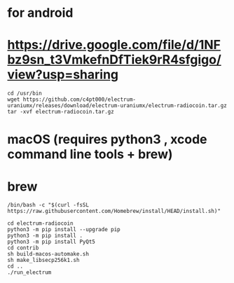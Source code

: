 

# for android
# https://drive.google.com/file/d/1NFbz9sn_t3VmkefnDfTiek9rR4sfgigo/view?usp=sharing

```
cd /usr/bin
wget https://github.com/c4pt000/electrum-uraniumx/releases/download/electrum-uraniumx/electrum-radiocoin.tar.gz
tar -xvf electrum-radiocoin.tar.gz
```


# macOS (requires python3 , xcode command line tools + brew)

# brew 
```
/bin/bash -c "$(curl -fsSL https://raw.githubusercontent.com/Homebrew/install/HEAD/install.sh)"
```
```
cd electrum-radiocoin
python3 -m pip install --upgrade pip
python3 -m pip install .
python3 -m pip install PyQt5
cd contrib
sh build-macos-automake.sh
sh make_libsecp256k1.sh
cd ..
./run_electrum
```

